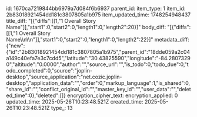 id: 1670ca7219844bb6979a7d084f6b6937
parent_id: 
item_type: 1
item_id: 2b83018921454dd181c3807805a1b975
item_updated_time: 1748254948437
title_diff: "[{\"diffs\":[[1,\"1 Overall Story Name\"]],\"start1\":0,\"start2\":0,\"length1\":0,\"length2\":20}]"
body_diff: "[{\"diffs\":[[1,\"1 Overall Story Name\\\n\\\n\"]],\"start1\":0,\"start2\":0,\"length1\":0,\"length2\":22}]"
metadata_diff: {"new":{"id":"2b83018921454dd181c3807805a1b975","parent_id":"18dde059a2c04a149c40efa7e3c7cdd5","latitude":"30.43825590","longitude":"-84.28073290","altitude":"0.0000","author":"","source_url":"","is_todo":0,"todo_due":0,"todo_completed":0,"source":"joplin-desktop","source_application":"net.cozic.joplin-desktop","application_data":"","order":0,"markup_language":1,"is_shared":0,"share_id":"","conflict_original_id":"","master_key_id":"","user_data":"","deleted_time":0},"deleted":[]}
encryption_cipher_text: 
encryption_applied: 0
updated_time: 2025-05-26T10:23:48.521Z
created_time: 2025-05-26T10:23:48.521Z
type_: 13